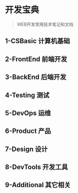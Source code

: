 # 开发宝典

> WEB开发常用技术笔记和文档

## 1-CSBasic 计算机基础

## 2-FrontEnd 前端开发

## 3-BackEnd 后端开发

## 4-Testing 测试

## 5-DevOps 运维

## 6-Product 产品

## 7-Design 设计

## 8-DevTools 开发工具

## 9-Additional 其它相关
